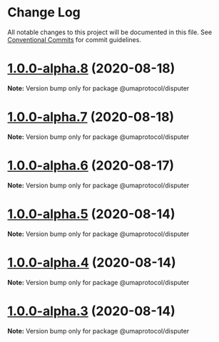 # Change Log

All notable changes to this project will be documented in this file.
See [Conventional Commits](https://conventionalcommits.org) for commit guidelines.

# [1.0.0-alpha.8](https://github.com/UMAprotocol/protocol/compare/@umaprotocol/disputer@1.0.0-alpha.5...@umaprotocol/disputer@1.0.0-alpha.8) (2020-08-18)

**Note:** Version bump only for package @umaprotocol/disputer

# [1.0.0-alpha.7](https://github.com/UMAprotocol/protocol/compare/@umaprotocol/disputer@1.0.0-alpha.5...@umaprotocol/disputer@1.0.0-alpha.7) (2020-08-18)

**Note:** Version bump only for package @umaprotocol/disputer

# [1.0.0-alpha.6](https://github.com/UMAprotocol/protocol/compare/@umaprotocol/disputer@1.0.0-alpha.5...@umaprotocol/disputer@1.0.0-alpha.6) (2020-08-17)

**Note:** Version bump only for package @umaprotocol/disputer

# [1.0.0-alpha.5](https://github.com/UMAprotocol/protocol/compare/@umaprotocol/disputer@1.0.0-alpha.4...@umaprotocol/disputer@1.0.0-alpha.5) (2020-08-14)

**Note:** Version bump only for package @umaprotocol/disputer

# [1.0.0-alpha.4](https://github.com/UMAprotocol/protocol/compare/@umaprotocol/disputer@1.0.0-alpha.3...@umaprotocol/disputer@1.0.0-alpha.4) (2020-08-14)

**Note:** Version bump only for package @umaprotocol/disputer

# [1.0.0-alpha.3](https://github.com/UMAprotocol/protocol/compare/@umaprotocol/disputer@1.0.0-alpha.2...@umaprotocol/disputer@1.0.0-alpha.3) (2020-08-14)

**Note:** Version bump only for package @umaprotocol/disputer
